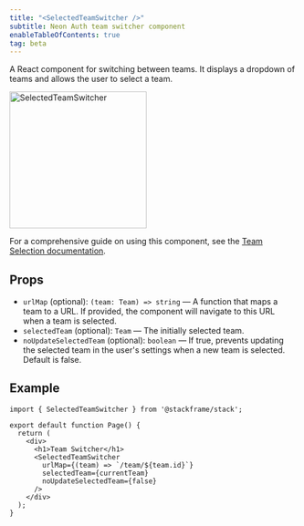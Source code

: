 ```yaml
---
title: "<SelectedTeamSwitcher />"
subtitle: Neon Auth team switcher component
enableTableOfContents: true
tag: beta
---
```


A React component for switching between teams. It displays a dropdown of teams and allows the user to select a team.

<img src="/docs/neon-auth/selected-team-switcher.png" alt="SelectedTeamSwitcher" width="240" />

For a comprehensive guide on using this component, see the [Team Selection documentation](/docs/neon-auth/concepts/team-selection).

## Props

- `urlMap` (optional): `(team: Team) => string` — A function that maps a team to a URL. If provided, the component will navigate to this URL when a team is selected.
- `selectedTeam` (optional): `Team` — The initially selected team.
- `noUpdateSelectedTeam` (optional): `boolean` — If true, prevents updating the selected team in the user's settings when a new team is selected. Default is false.

## Example

```tsx
import { SelectedTeamSwitcher } from '@stackframe/stack';

export default function Page() {
  return (
    <div>
      <h1>Team Switcher</h1>
      <SelectedTeamSwitcher
        urlMap={(team) => `/team/${team.id}`}
        selectedTeam={currentTeam}
        noUpdateSelectedTeam={false}
      />
    </div>
  );
}
```
